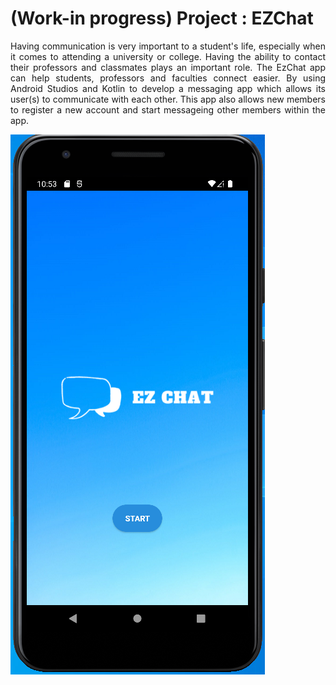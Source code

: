 # (Work-in progress) Project : EZChat

<p align="justify">
Having communication is very important to a student's life, especially when it comes to attending a university or college. Having the ability to contact their professors and classmates plays an important role. The EzChat app can help students, professors and faculties connect easier. By using Android Studios and Kotlin to develop a messaging app which allows its user(s) to communicate with each other. This app also allows new members to register a new account and start messageing other members within the app.
</p>


 
![Gameplay](https://github.com/twlai251/Capstone_Project_EZChat/blob/main/Capture.PNG)
 
